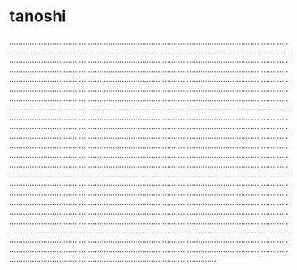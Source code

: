 # tanoshi

................................................................................................................................................................................................................................................................................................................................................................................................................................................................................................................................................................................................................................................................................................................................................................................................................................................................................................................................................................................................................................................................................................................................................................................................................................................................................................................................................................................................................................................................................................................................................................................................................................................................................................................................................................................................................................................................................................................................................................................................................................................................................................................................................................................................................................................................................................................................................................................................................................................................................................................................................................................................................................................................................................................................................................................................................................................................................................................................................................................................................................................................